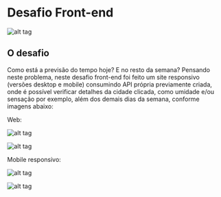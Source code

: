 # Desafio Front-end

![alt tag](https://s3-us-west-1.amazonaws.com/1sti/1sti-transformacao.png)

## O desafio

Como está a previsão do tempo hoje? E no resto da semana? Pensando neste problema, neste desafio front-end foi feito um site responsivo (versões desktop e mobile) consumindo API própria previamente criada, onde é possível verificar detalhes da cidade clicada, como umidade e/ou sensação por exemplo, além dos demais dias da semana, conforme imagens abaixo:

Web:

![alt tag](https://images2.imgbox.com/d2/b2/g2mlkAX1_o.jpeg)

![alt tag](https://images2.imgbox.com/b8/d3/ILHeXalr_o.jpeg)

Mobile responsivo:

![alt tag](https://images2.imgbox.com/b6/60/nLQo6DiF_o.jpeg)

![alt tag](https://images2.imgbox.com/36/c9/2QJwpu2S_o.jpeg)
